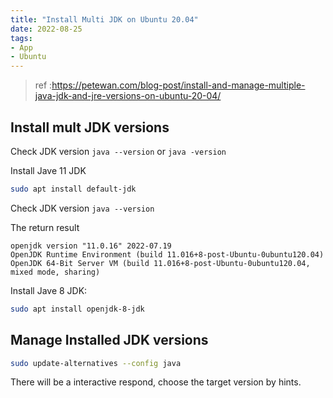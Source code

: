 ```yaml
---
title: "Install Multi JDK on Ubuntu 20.04"
date: 2022-08-25
tags:
- App
- Ubuntu
---
```


> ref :https://petewan.com/blog-post/install-and-manage-multiple-java-jdk-and-jre-versions-on-ubuntu-20-04/

## Install mult JDK versions

Check JDK version
`java --version` or `java -version`

Install Jave 11 JDK
```bash
sudo apt install default-jdk
```

Check JDK version
`java --version`

The return result

```
openjdk version "11.0.16" 2022-07.19
OpenJDK Runtime Environment (build 11.016+8-post-Ubuntu-0ubuntu120.04)
OpenJDK 64-Bit Server VM (build 11.016+8-post-Ubuntu-0ubuntu120.04, mixed mode, sharing)
```

Install Jave 8 JDK:
```bash
sudo apt install openjdk-8-jdk
```

## Manage Installed JDK versions

```bash
sudo update-alternatives --config java
```
There will be a interactive respond, choose the target version by hints.
